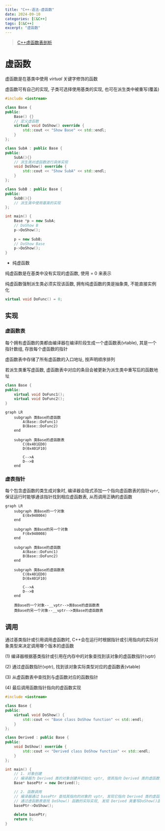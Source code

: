 ```yaml
---
title: "C++-语法-虚函数"
date: 2024-09-10
categories: [C&C++]
tags: [C&C++]
excerpt: "虚函数"
---
```


> [C++虚函数表剖析](https://leehao.me/C-%E8%99%9A%E5%87%BD%E6%95%B0%E8%A1%A8%E5%89%96%E6%9E%90/)

# 虚函数

虚函数是在基类中使用 $virtual$ 关键字修饰的函数

虚函数可有自己的实现, 子类可选择使用基类的实现, 也可在派生类中被重写(覆盖)

```c++
#include <iostream>

class Base {
public:
    Base() {}
    // 定义虚函数
    virtual void DoShow() override {
        std::cout << "Show Base" << std::endl;
    }
};

class SubA : public Base {
public:
    SubA(){}
    // 派生类对虚函数进行具体实现
    void DoShow() override {
        std::cout << "Show SubA" << std::endl;
    }
};

class SubB : public Base {
public:
    SubB(){}
    // 派生类中使用基类的实现
};

int main() {
    Base *p = new SubA;
    // DoShow B
    p->DoShow();
    
    p = new SubB;
    // DoShow Base
    p->DoShow();
}
```

- 纯虚函数

纯虚函数是在基类中没有实现的虚函数, 使用 = 0 来表示

纯虚函数强制派生类必须实现该函数, 拥有纯虚函数的类是抽象类, 不能直接实例化

```c++
virtual void DoFunc() = 0;
```

## 实现

### 虚函数表

每个拥有虚函数的类都由编译器在编译阶段生成一个虚函数表(vtable), 其是一个指针数组, 存放每个虚函数的指针

虚函数表中存储了所有虚函数的入口地址, 按声明顺序排列

若派生类重写虚函数, 虚函数表中对应的条目会被更新为派生类中重写后的函数地址

```c++
class Base {
public:
    virtual void DoFunc1();
    virtual void DoFunc2();
}
```

```mermaid
graph LR
    subgraph 类Base的虚函数
        A(Base::DoFunc1) 
        B(Base::DoFunc2)
    end

    subgraph 类Base的虚函数表
        C(0x401ED0)
        D(0x401F10)

        C-->A
        D-->B
    end
```

### 虚表指针

每个包含虚函数的类生成对象时, 编译器会隐式添加一个指向虚函数表的指针`vptr`, 保证运行时能够通该指针找到相应虚函数表, 从而调用正确的虚函数

```mermaid
graph LR
    subgraph 类Base的一个对象
        E(0x940004)   
    end

    subgraph 类Base的另一个对象
        F(0x940008)   
    end

    subgraph 类Base的虚函数
        A(Base::DoFunc1) 
        B(Base::DoFunc2)
    end

    subgraph 类Base的虚函数表
        C(0x401ED0)
        D(0x401F10)

        C-->A
        D-->B
    end

    类Base的一个对象--__vptr-->类Base的虚函数表
    类Base的另一个对象--__vptr-->类Base的虚函数表
```

## 调用

通过基类指针或引用调用虚函数时, C++会在运行时根据指针或引用指向的实际对象类型来决定调用哪个版本的虚函数

(1) 编译器根据基类指针或引用在内存中的对象查找到该对象的虚函数指针(vptr)

(2) 通过虚函数指针(vptr), 找到该对象实际类型对应的虚函数表(vtable)

(3) 从虚函数表中查找到与虚函数对应的函数指针

(4) 最后调用函数指针指向的虚函数实现

```c++
#include <iostream>

class Base {
public:
    virtual void DoShow() {
        std::cout << "Base class DoShow function" << std::endl;
    }
};

class Derived : public Base {
public:
    void DoShow() override {
        std::cout << "Derived class DoShow function" << std::endl;
    }
};

int main() {
    // 1. 对象创建
    // 编译器为 Derived 类的对象创建并初始化 vptr, 使其指向 Derived 类的虚函数表
    Base* basePtr = new Derived();

    // 2. 函数调用
    // 编译器通过 basePtr 查找其指向的对象的 vptr, 发现它指向 Derived 类的虚函数表
    // 通过虚函数表查找 DoShow() 函数的实际实现, 发现 Derived 类重写DoShow()函数, 因此调用 Derived::DoShow
    basePtr->DoShow();  
    
    delete basePtr;
    return 0;
}
```
